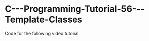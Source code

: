 C---Programming-Tutorial-56---Template-Classes
==============================================

Code for the following video tutorial 
